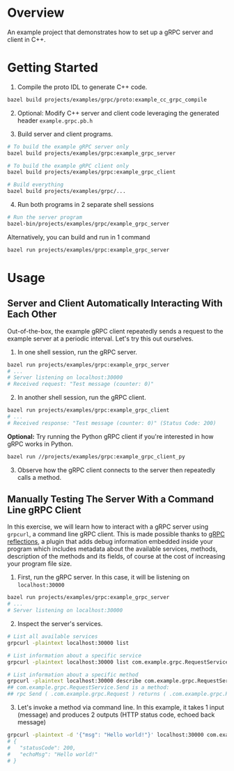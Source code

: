 # Overview

An example project that demonstrates how to set up a gRPC server and client in C++.

# Getting Started

1. Compile the proto IDL to generate C++ code.

```bash
bazel build projects/examples/grpc/proto:example_cc_grpc_compile
```

2. Optional: Modify C++ server and client code leveraging the generated header `example.grpc.pb.h`

3. Build server and client programs.

```bash
# To build the example gRPC server only
bazel build projects/examples/grpc:example_grpc_server

# To build the example gRPC client only
bazel build projects/examples/grpc:example_grpc_client

# Build everything
bazel build projects/examples/grpc/...
```

4. Run both programs in 2 separate shell sessions

```bash
# Run the server program
bazel-bin/projects/examples/grpc/example_grpc_server
```

Alternatively, you can build and run in 1 command

```bash
bazel run projects/examples/grpc:example_grpc_server
```

# Usage

## Server and Client Automatically Interacting With Each Other

Out-of-the-box, the example gRPC client repeatedly sends a request to the example server at a periodic interval. Let's try this out ourselves.

1. In one shell session, run the gRPC server.

```bash
bazel run projects/examples/grpc:example_grpc_server
# ...
# Server listening on localhost:30000
# Received request: "Test message (counter: 0)"
```

2. In another shell session, run the gRPC client.

```bash
bazel run projects/examples/grpc:example_grpc_client
# ...
# Received response: "Test message (counter: 0)" (Status Code: 200)
```

**Optional:** Try running the Python gRPC client if you're interested in how gRPC works in Python.

```bash
bazel run //projects/examples/grpc:example_grpc_client_py
```

3. Observe how the gRPC client connects to the server then repeatedly calls a method.

## Manually Testing The Server With a Command Line gRPC Client

In this exercise, we will learn how to interact with a gRPC server using `grpcurl`, a command line gRPC client. This is made possible thanks to [gRPC reflections](https://grpc.io/docs/guides/reflection/), a plugin that adds debug information embedded inside your program which includes metadata about the available services, methods, description of the methods and its fields, of course at the cost of increasing your program file size.

1. First, run the gRPC server. In this case, it will be listening on `localhost:30000`

```bash
bazel run projects/examples/grpc:example_grpc_server
# ...
# Server listening on localhost:30000
```

2. Inspect the server's services.

```bash
# List all available services
grpcurl -plaintext localhost:30000 list

# List information about a specific service
grpcurl -plaintext localhost:30000 list com.example.grpc.RequestService

# List information about a specific method
grpcurl -plaintext localhost:30000 describe com.example.grpc.RequestService.Send
## com.example.grpc.RequestService.Send is a method:
## rpc Send ( .com.example.grpc.Request ) returns ( .com.example.grpc.Response );
```

3. Let's invoke a method via command line. In this example, it takes 1 input (message) and produces 2 outputs (HTTP status code, echoed back message)

```bash
grpcurl -plaintext -d '{"msg": "Hello world!"}' localhost:30000 com.example.grpc.RequestService.Send
# {
#   "statusCode": 200,
#   "echoMsg": "Hello world!"
# }
```
